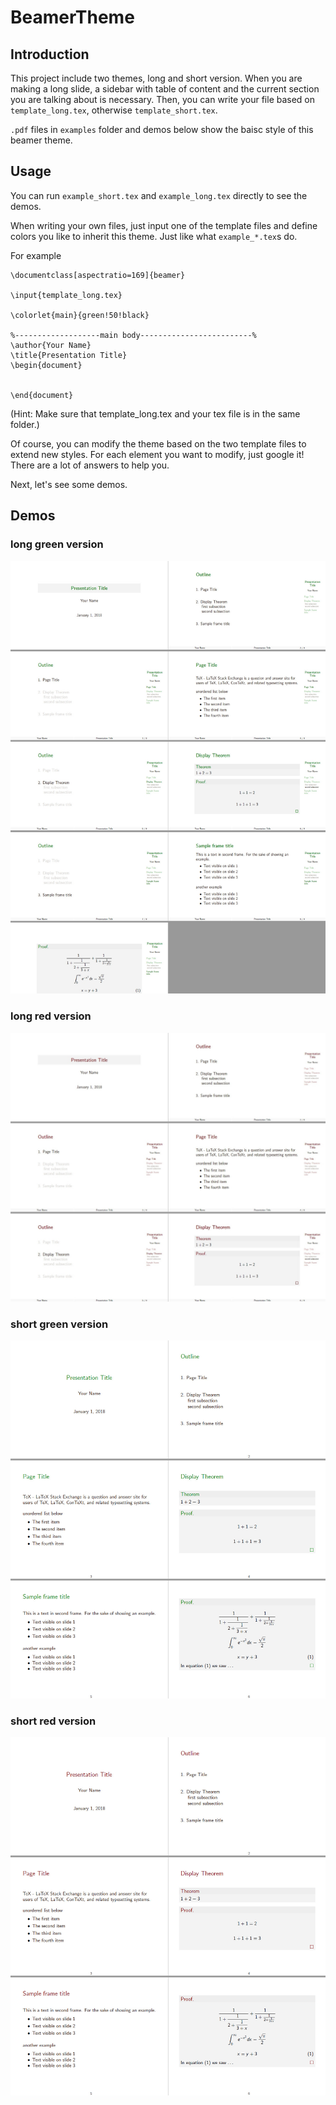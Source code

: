 # BeamerTheme

## Introduction

This project include two themes, long and short version. When you are making a long slide, a sidebar with table of content and the current section you are talking about is necessary. Then, you can write your file based on `template_long.tex`, otherwise `template_short.tex`.

`.pdf` files in `examples` folder and demos below show the baisc style of this beamer theme. 

## Usage

You can run `example_short.tex` and `example_long.tex` directly to see the demos.

When writing your own files, just input one of the template files and define colors you like to inherit this theme. Just like what `example_*.tex`s do.

For example

```
\documentclass[aspectratio=169]{beamer}

\input{template_long.tex}

\colorlet{main}{green!50!black}

%-------------------main body-------------------------%
\author{Your Name}
\title{Presentation Title}
\begin{document}


\end{document}
```

(Hint: Make sure that template_long.tex and your tex file is in the same folder.)

Of course, you can modify the theme based on the two template files to extend new styles. For each element you want to modify, just google it! There are a lot of answers to help you.

Next, let's see some demos.

## Demos

### long green version

![](imgs/long_green.jpg)

### long red version

![](imgs/long_red.jpg)

### short green version

![](imgs/short_green.jpg)

### short red version

![](imgs/short_red.jpg)
